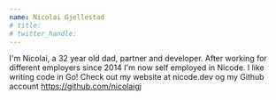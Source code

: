 ```yaml
---
name: Nicolai Gjellestad
# title: 
# twitter_handle: 
---
```

I'm Nicolai, a 32 year old dad, partner and developer. After working for different employers since 2014 I'm now self employed in Nicode. I like writing code in Go! Check out my website at nicode.dev og my Github account https://github.com/nicolaigj
